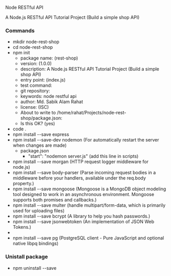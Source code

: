 Node RESTful API

A Node.js RESTful API Tutorial Project (Build a simple shop API)

### Commands

- mkdir node-rest-shop
- cd node-rest-shop
- npm init
    - package name: (rest-shop)
    - version: (1.0.0)
    - description: A Node.js RESTful API Tutorial Project (Build a simple shop API)
    - entry point: (index.js)
    - test command:
    - git repository:
    - keywords: node restful api
    - author: Md. Sabik Alam Rahat
    - license: (ISC)
    - About to write to /home/rahat/Projects/node-rest-shop/package.json:
    - Is this OK? (yes)
- code .
- npm install --save express
- npm install --save-dev nodemon (For automatically restart the server when changes are made)
    - package.json
        - "start": "nodemon server.js" (add this line in scripts) 
- npm install --save morgan (HTTP request logger middleware for node.js)
- npm install --save body-parser (Parse incoming request bodies in a middleware before your handlers, available under the req.body property.)
- npm install --save mongoose (Mongoose is a MongoDB object modeling tool designed to work in an asynchronous environment. Mongoose supports both promises and callbacks.)
- npm install --save multer (handle multipart/form-data, which is primarily used for uploading files)
- npm install --save bcrypt (A library to help you hash passwords.)
- npm install --save jsonwebtoken (An implementation of JSON Web Tokens.)
- 
- npm install --save pg (PostgreSQL client - Pure JavaScript and optional native libpq bindings)



### Unistall package

- npm uninstall --save <package-name>